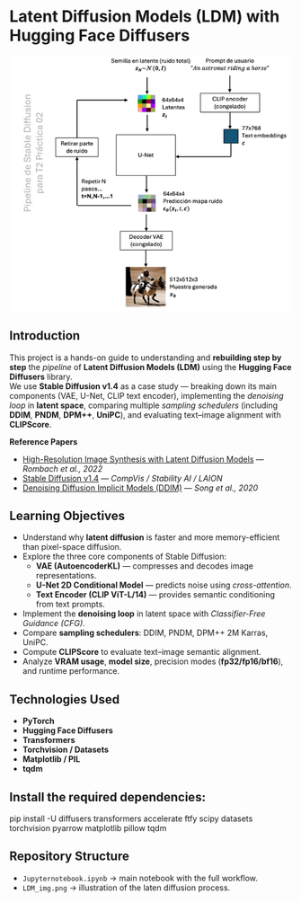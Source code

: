 # Latent Diffusion Models (LDM) with Hugging Face Diffusers

<p align="center">
  <img src="LDM_img.png" width="500"/>
</p>

## Introduction
This project is a hands-on guide to understanding and **rebuilding step by step** the *pipeline* of **Latent Diffusion Models (LDM)** using the **Hugging Face Diffusers** library.  
We use **Stable Diffusion v1.4** as a case study — breaking down its main components (VAE, U-Net, CLIP text encoder), implementing the *denoising loop* in **latent space**, comparing multiple *sampling schedulers* (including **DDIM**, **PNDM**, **DPM++**, **UniPC**), and evaluating text–image alignment with **CLIPScore**.

**Reference Papers**
- [High-Resolution Image Synthesis with Latent Diffusion Models](https://arxiv.org/abs/2112.10752) — *Rombach et al., 2022*  
- [Stable Diffusion v1.4](https://huggingface.co/CompVis/stable-diffusion-v1-4) — *CompVis / Stability AI / LAION*  
- [Denoising Diffusion Implicit Models (DDIM)](https://arxiv.org/abs/2010.02502) — *Song et al., 2020*


## Learning Objectives
- Understand why **latent diffusion** is faster and more memory-efficient than pixel-space diffusion.  
- Explore the three core components of Stable Diffusion:
  - **VAE (AutoencoderKL)** — compresses and decodes image representations.
  - **U-Net 2D Conditional Model** — predicts noise using *cross-attention*.
  - **Text Encoder (CLIP ViT-L/14)** — provides semantic conditioning from text prompts.  
- Implement the **denoising loop** in latent space with *Classifier-Free Guidance (CFG)*.  
- Compare **sampling schedulers**: DDIM, PNDM, DPM++ 2M Karras, UniPC.  
- Compute **CLIPScore** to evaluate text–image semantic alignment.  
- Analyze **VRAM usage**, **model size**, precision modes (**fp32/fp16/bf16**), and runtime performance.


## Technologies Used
- **PyTorch**
- **Hugging Face Diffusers**
- **Transformers**
- **Torchvision / Datasets**
- **Matplotlib / PIL**
- **tqdm**

## Install the required dependencies:
  pip install -U diffusers transformers accelerate ftfy scipy datasets torchvision pyarrow matplotlib pillow tqdm

  ## Repository Structure

- `Jupyternotebook.ipynb` → main notebook with the full workflow.  
- `LDM_img.png` → illustration of the laten diffusion process.  
